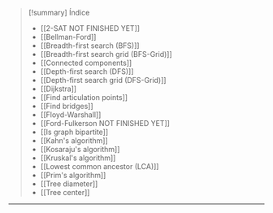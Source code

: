 > [!summary] Índice
> - [[2-SAT NOT FINISHED YET]]
> - [[Bellman-Ford]]
> - [[Breadth-first search (BFS)]]
> - [[Breadth-first search grid (BFS-Grid)]]
> - [[Connected components]]
> - [[Depth-first search (DFS)]]
> - [[Depth-first search grid (DFS-Grid)]]
> - [[Dijkstra]]
> - [[Find articulation points]]
> - [[Find bridges]]
> - [[Floyd-Warshall]]
> - [[Ford-Fulkerson NOT FINISHED YET]]
> - [[Is graph bipartite]]
> - [[Kahn's algorithm]]
> - [[Kosaraju's algorithm]]
> - [[Kruskal's algorithm]]
> - [[Lowest common ancestor (LCA)]]
> - [[Prim's algorithm]]
> - [[Tree diameter]]
> - [[Tree center]]

---